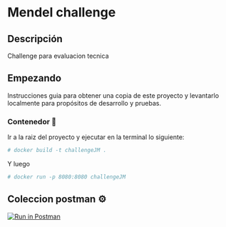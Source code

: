 # Mendel challenge

## Descripción

Challenge para evaluacion tecnica

## Empezando 

Instrucciones guia para obtener una copia de este proyecto y levantarlo localmente para propósitos de desarrollo y pruebas.

### Contenedor 🔧

Ir a la raiz del proyecto y ejecutar en la terminal lo siguiente:
```bash
# docker build -t challengeJM .
```

Y luego

```bash
# docker run -p 8080:8080 challengeJM
```

## Coleccion postman ⚙️

[![Run in Postman](https://run.pstmn.io/button.svg)](https://app.getpostman.com/run-collection/4931304-54ec58a9-2ff6-4855-b825-ad72a9165f12?action=collection%2Ffork&collection-url=entityId%3D4931304-54ec58a9-2ff6-4855-b825-ad72a9165f12%26entityType%3Dcollection%26workspaceId%3D8fcff9ab-13e7-48b0-940b-500ead2500a2)
